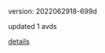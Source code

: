 version: 2022062918-699d

updated 1 avds

[details](https://github.com/0x74f917491bfa7ebfa379/ali_avd_db/blob/master/change_log/2022/06/29/18/699d.txt)
